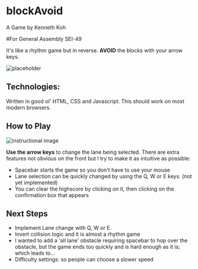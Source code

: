 # blockAvoid 
 A Game by Kenneth Koh
 
#For General Assembly SEI-49

 It's like a rhythm game but in reverse. **AVOID** the blocks with your arrow keys.

![placeholder](https://i.imgur.com/FR9Vzig.jpg)

## Technologies:

 Written in good ol' HTML, CSS and Javascript. This should work on most modern browsers. 

## How to Play


![instructional image](http://notworking.com/soako)

 **Use the arrow keys** to change the lane being selected. There are extra features not obvious on the front but I try to make it as intuitive as possible:
- Spacebar starts the game so you don't have to use your mouse
- Lane selection can be quickly changed by using the Q, W or E keys. (not yet implemented)
- You can clear the highscore by clicking on it, then clicking on the confirmation box that appears

## Next Steps

- Implement Lane change with Q, W or E.
- Invert collision logic and it is almost a rhythm game
- I wanted to add a 'all lane' obstacle requiring spacebar to hop over the obstacle, but the game ends too quickly and is hard enough as it is; which leads to...
- Difficulty settings: so people can choose a slower speed
